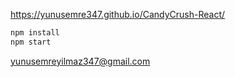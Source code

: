 

https://yunusemre347.github.io/CandyCrush-React/

```bash
npm install
npm start

```

yunusemreyilmaz347@gmail.com

